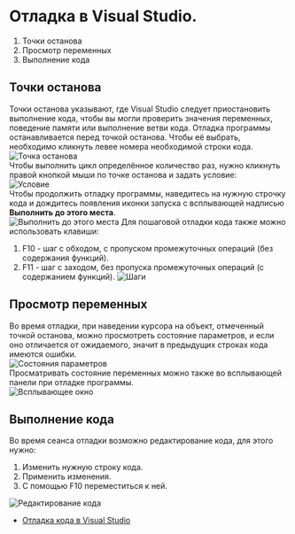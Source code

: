# Отладка в Visual Studio.

1. Точки останова
2. Просмотр переменных
3. Выполнение кода

## Точки останова
Точки останова указывают, где Visual Studio следует приостановить выполнение кода, чтобы вы могли проверить значения переменных, поведение памяти или выполнение ветви кода. Отладка программы останавливается перед точкой останова. Чтобы её выбрать, необходимо кликнуть левее номера необходимой строки кода. <br>
![Точка останова](https://user-images.githubusercontent.com/93863789/144062708-a941815c-7d22-40d5-ba86-6248861a03cc.png) <br>
Чтобы выполнить цикл определённое количество раз, нужно кликнуть правой кнопкой мыши по точке останова и задать условие: <br>
![Условие](https://user-images.githubusercontent.com/93863789/144062735-3b7a2042-0790-45ef-b0aa-eab8a3aafe5b.png) <br>
Чтобы продолжить отладку программы, наведитесь на нужную строчку кода и дождитесь появления иконки запуска с всплывающей надписью **Выполнить до этого места**. <br>
![Выполнить до этого места](https://user-images.githubusercontent.com/93863789/144062981-056e3fa5-cbc9-4fab-bcc1-d5f52253547f.png)
Для пошаговой отладки кода также можно использовать клавиши:
1. F10 - шаг с обходом, с пропуском промежуточных операций (без содержания функций).
2. F11 - шаг с заходом, без пропуска промежуточных операций (с содержанием функций).
![Шаги](https://user-images.githubusercontent.com/93863789/144063043-21c322ac-367f-4cb4-8e30-f9d2cd3978e7.png)

## Просмотр переменных
Во время отладки, при наведении курсора на объект, отмеченный точкой останова, можно просмотреть состояние параметров, и если оно отличается от ожидаемого, значит в предыдущих строках кода имеются ошибки. <br>
![Состояния параметров](https://user-images.githubusercontent.com/93863789/144063088-82d68d9f-c7d6-439c-9fab-d365e0485e42.png) <br>
Просматривать состояние переменных можно также во всплывающей панели при отладке программы. <br>
![Всплывающее окно](https://user-images.githubusercontent.com/93863789/144063137-5e8ddee1-b9d3-4740-b0ef-b38b14d86f96.png)
## Выполнение кода
Во время сеанса отладки возможно редактирование кода, для этого нужно:
1. Изменить нужную строку кода.
2. Применить изменения.
3. С помощью F10 переместиться к ней.

![Редактирование кода](https://user-images.githubusercontent.com/93863789/144063200-fdcc21f4-d0ad-4c0c-b515-09adf152efad.png)
- [Отладка кода в Visual Studio](https://docs.microsoft.com/ru-ru/visualstudio/debugger/quickstart-debug-with-cplusplus?view=vs-2022)